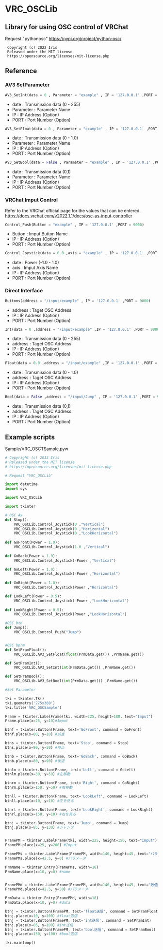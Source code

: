 # VRC_OSCLib
## Library for using OSC control of VRChat
Request "pythonosc" https://pypi.org/project/python-osc/
```
 Copyright (c) 2022 Iris
 Released under the MIT license
 https://opensource.org/licenses/mit-license.php
```
## Reference

### AV3 SetParameter

```Python
AV3_SetInt(data = 0 , Parameter = "example" , IP = '127.0.0.1' ,PORT = 9000)
```
 - date : Transmission data (0 - 255)
 - Parameter : Parameter Name
 - IP : IP Address (Option)
 - PORT : Port Number (Option)

```Python
AV3_SetFloat(data = 0 , Parameter = "example" , IP = '127.0.0.1' ,PORT = 9000)
```
 - date : Transmission data (0 - 1.0)
 - Parameter : Parameter Name
 - IP : IP Address (Option)
 - PORT : Port Number (Option)

```Python
AV3_SetBool(data = False , Parameter = "example" , IP = '127.0.0.1' ,PORT = 9000)
```
 - date : Transmission data (0,1)
 - Parameter : Parameter Name
 - IP : IP Address (Option)
 - PORT : Port Number (Option)

### VRChat Imput Control
Refer to the VRChat official page for the values that can be entered.
https://docs.vrchat.com/v2022.1.1/docs/osc-as-input-controller

```Python
Control_Push(Button = "example" , IP = '127.0.0.1' ,PORT = 9000)
```
 - Button : Imput Button Name
 - IP : IP Address (Option)
 - PORT : Port Number (Option)


```Python
Control_Joystick(data = 0.0 ,axis = "example" , IP = '127.0.0.1' ,PORT = 9000)
```
 - date : Power (-1.0 - 1.0)
 - axis : Imput Axis Name
 - IP : IP Address (Option)
 - PORT : Port Number (Option)

### Direct Interface
```Python
Buttons(address = "/input/example" , IP = '127.0.0.1' ,PORT = 9000)
```
 - address : Taget OSC Address
 - IP : IP Address (Option)
 - PORT : Port Number (Option)


```Python
Int(data = 0 ,address = "/input/example" ,IP = '127.0.0.1' ,PORT = 9000)
```
 - date : Transmission data (0 - 255)
 - address : Taget OSC Address
 - IP : IP Address (Option)
 - PORT : Port Number (Option)

```Python
Float(data = 0.0 ,address = "/input/example" ,IP = '127.0.0.1' ,PORT = 9000)
```
 - date : Transmission data (0 - 1.0)
 - address : Taget OSC Address
 - IP : IP Address (Option)
 - PORT : Port Number (Option)

```Python
Bool(data = False ,address = "/input/Jump" , IP = '127.0.0.1' ,PORT = 9000)
```
 - date : Transmission data (0,1)
 - address : Taget OSC Address
 - IP : IP Address (Option)
 - PORT : Port Number (Option)

## Example scripts
Sample/VRC_OSCTSample.pyw
```Python
# Copyright (c) 2013 Iris
# Released under the MIT license
# https://opensource.org/licenses/mit-license.php

# Request "VRC_OSCLib"

import datetime
import sys

import VRC_OSCLib

import tkinter

# OSC Ax
def Stop():
    VRC_OSCLib.Control_Joystick(0 ,"Vertical")
    VRC_OSCLib.Control_Joystick(0 ,"Horizontal")
    VRC_OSCLib.Control_Joystick(0 ,"LookHorizontal")
    
def GoFront(Power = 1.0):
    VRC_OSCLib.Control_Joystick(1.0 ,"Vertical")
    
def GoBack(Power = 1.0):
    VRC_OSCLib.Control_Joystick(-Power ,"Vertical")

def GoLeft(Power = 1.0):
    VRC_OSCLib.Control_Joystick(-Power ,"Horizontal")
    
def GoRight(Power = 1.0):
    VRC_OSCLib.Control_Joystick(Power ,"Horizontal")

def LookLeft(Power = 0.5):
    VRC_OSCLib.Control_Joystick(-Power ,"LookHorizontal")
    
def LookRight(Power = 0.5):
    VRC_OSCLib.Control_Joystick(Power ,"LookHorizontal")

#OSC btn
def Jump():
    VRC_OSCLib.Control_Push("Jump")


#OSC bprm
def SetPramFloat():
    VRC_OSCLib.AV3_SetFloat(float(PrmData.get()) ,PrmName.get())

def SetPramInt():
    VRC_OSCLib.AV3_SetInt(int(PrmData.get()) ,PrmName.get())

def SetPramBool():
    VRC_OSCLib.AV3_SetBool(int(PrmData.get()) ,PrmName.get())

#Set Parameter

tki = tkinter.Tk()
tki.geometry('275x360')
tki.title('VRC_OSCSample')

Frame = tkinter.LabelFrame(tki, width=225, height=180, text="Imput")
Frame.place(x=25, y=10)#Imput

btnf = tkinter.Button(Frame, text='GoFront', command = GoFront)
btnf.place(x=80, y=10) #前進

btns = tkinter.Button(Frame, text='Stop', command = Stop)
btns.place(x=90, y=50) #停止

btnb = tkinter.Button(Frame, text='GoBack', command = GoBack)
btnb.place(x=80, y=90) #後退

btnlm = tkinter.Button(Frame, text='Left', command = GoLeft)
btnlm.place(x=30, y=50) #左移動

btnrm = tkinter.Button(Frame, text='Right', command = GoRight)
btnrm.place(x=150, y=50) #右移動

btnll = tkinter.Button(Frame, text='LookLeft', command = LookLeft)
btnll.place(x=10, y=10) #左を見る

btnrl = tkinter.Button(Frame, text='LookRight', command = LookRight)
btnrl.place(x=150, y=10) #右を見る

btnj = tkinter.Button(Frame, text='Jump', command = Jump)
btnj.place(x=85, y=130) #ジャンプ


FramePM = tkinter.LabelFrame(tki, width=225, height=150, text="Imput")
FramePM.place(x=25, y=200) #Imput

FramePMs = tkinter.LabelFrame(FramePM, width=140, height=45, text="パラメータ名")
FramePMs.place(x=42.5, y=0) #パラメータ

PrmName = tkinter.Entry(FramePMs, width=18)
PrmName.place(x=10, y=0) #name


FramePMd = tkinter.LabelFrame(FramePM, width=140, height=45, text="数値(0-1 or 0-255 or 0,1)")
FramePMd.place(x=42.5, y=50) #パラメータ

PrmData = tkinter.Entry(FramePMd, width=18)
PrmData.place(x=10, y=0) #data

btnj = tkinter.Button(FramePM, text='float送信', command = SetPramFloat)
btnj.place(x=10, y=100) #float送信
btnj = tkinter.Button(FramePM, text='int送信', command = SetPramInt)
btnj.place(x=85, y=100) #int送信
btnj = tkinter.Button(FramePM, text='bool送信', command = SetPramBool)
btnj.place(x=150, y=100) #bool送信

tki.mainloop()
```
